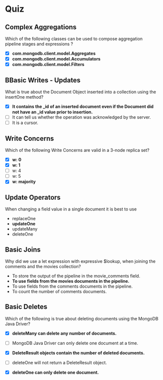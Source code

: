 # Quiz

## Complex Aggregations

Which of the following classes can be used to compose aggregation pipeline stages and expressions ?



- [x] **com.mongodb.client.model.Aggregates**
- [x] **com.mongodb.client.model.Accumulators**
- [x] **com.mongodb.client.model.Filters**

## BBasic Writes - Updates

What is true about the Document Object inserted into a collection using the insertOne method?



- [x] **It contains the _id of an inserted document even if the Document did not have an _id value prior to insertion.**
- [ ] It can tell us whether the operation was acknowledged by the server.
- [ ] It is a cursor.

## Write Concerns

Which of the following Write Concerns are valid in a 3-node replica set?



- [x] **w: 0**
- [x] **w: 1**
- [ ] w: 4
- [ ] w: 5
- [x] **w: majority**

## Update Operators

When changing a field value in a single document it is best to use



- replaceOne
- **updateOne**
- updateMany
- deleteOne

## Basic Joins

Why did we use a let expression with expressive $lookup, when joining the comments and the movies collection?



- To store the output of the pipeline in the movie_comments field.
- **To use fields from the movies documents in the pipeline.**
- To use fields from the comments documents in the pipeline.
- To count the number of comments documents.

## Basic Deletes

Which of the following is true about deleting documents using the MongoDB Java Driver?



- [x] **deleteMany can delete any number of documents.**
- [ ] MongoDB Java Driver can only delete one document at a time.
- [x] **DeleteResult objects contain the number of deleted documents.**
- [ ] deleteOne will not return a DeleteResult object.
- [x] **deleteOne can only delete one document.**

